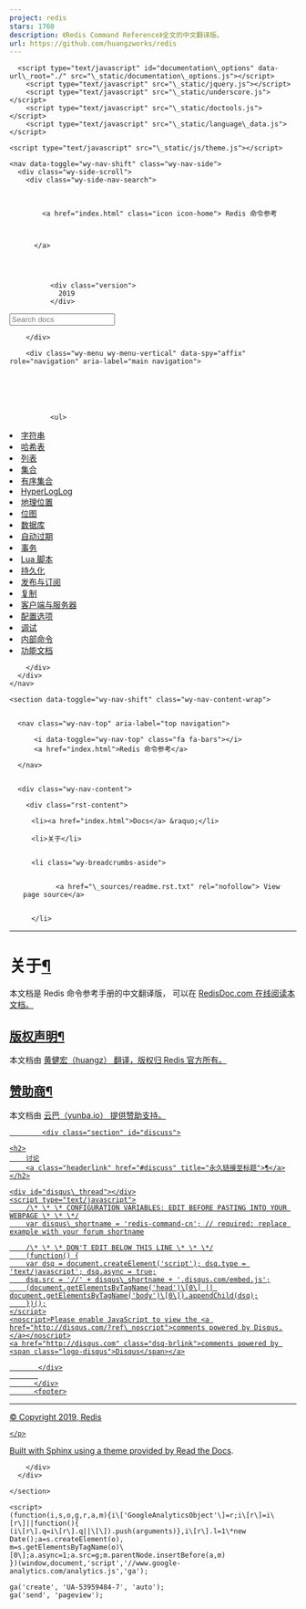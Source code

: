 ```yaml
---
project: redis
stars: 1760
description: 《Redis Command Reference》全文的中文翻译版。
url: https://github.com/huangzworks/redis
---
```


<!DOCTYPE html>
<!--\[if IE 8\]><html class="no-js lt-ie9" lang="en" > <!\[endif\]-->
<!--\[if gt IE 8\]><!--> <html class="no-js" lang="en" > <!--<!\[endif\]-->
<head>
  <meta charset="utf-8">
  
  <meta name="viewport" content="width=device-width, initial-scale=1.0">
  
  <title>关于 &mdash; Redis 命令参考</title>
  

  
  
  
  

  
  <script type="text/javascript" src="\_static/js/modernizr.min.js"></script>
  
    
      <script type="text/javascript" id="documentation\_options" data-url\_root="./" src="\_static/documentation\_options.js"></script>
        <script type="text/javascript" src="\_static/jquery.js"></script>
        <script type="text/javascript" src="\_static/underscore.js"></script>
        <script type="text/javascript" src="\_static/doctools.js"></script>
        <script type="text/javascript" src="\_static/language\_data.js"></script>
    
    <script type="text/javascript" src="\_static/js/theme.js"></script>

    

  
  <link rel="stylesheet" href="\_static/css/theme.css" type="text/css" />
  <link rel="stylesheet" href="\_static/pygments.css" type="text/css" />
    <link rel="index" title="Index" href="genindex.html" />
    <link rel="search" title="Search" href="search.html" /> 
</head>

<body class="wy-body-for-nav">

   
  <div class="wy-grid-for-nav">

    
    <nav data-toggle="wy-nav-shift" class="wy-nav-side">
      <div class="wy-side-scroll">
        <div class="wy-side-nav-search">
          

          
            <a href="index.html" class="icon icon-home"> Redis 命令参考
          

          
          </a>

          
            
            
              <div class="version">
                2019
              </div>
            
          

          
<div role="search">
  <form id="rtd-search-form" class="wy-form" action="search.html" method="get">
    <input type="text" name="q" placeholder="Search docs" />
    <input type="hidden" name="check\_keywords" value="yes" />
    <input type="hidden" name="area" value="default" />
  </form>
</div>

          
        </div>

        <div class="wy-menu wy-menu-vertical" data-spy="affix" role="navigation" aria-label="main navigation">
          
            
            
              
            
            
              <ul>
<li class="toctree-l1"><a class="reference internal" href="string/index.html">字符串</a></li>
<li class="toctree-l1"><a class="reference internal" href="hash/index.html">哈希表</a></li>
<li class="toctree-l1"><a class="reference internal" href="list/index.html">列表</a></li>
<li class="toctree-l1"><a class="reference internal" href="set/index.html">集合</a></li>
<li class="toctree-l1"><a class="reference internal" href="sorted\_set/index.html">有序集合</a></li>
<li class="toctree-l1"><a class="reference internal" href="hyperloglog/index.html">HyperLogLog</a></li>
<li class="toctree-l1"><a class="reference internal" href="geo/index.html">地理位置</a></li>
<li class="toctree-l1"><a class="reference internal" href="bitmap/index.html">位图</a></li>
<li class="toctree-l1"><a class="reference internal" href="database/index.html">数据库</a></li>
<li class="toctree-l1"><a class="reference internal" href="expire/index.html">自动过期</a></li>
<li class="toctree-l1"><a class="reference internal" href="transaction/index.html">事务</a></li>
<li class="toctree-l1"><a class="reference internal" href="script/index.html">Lua 脚本</a></li>
<li class="toctree-l1"><a class="reference internal" href="persistence/index.html">持久化</a></li>
<li class="toctree-l1"><a class="reference internal" href="pubsub/index.html">发布与订阅</a></li>
<li class="toctree-l1"><a class="reference internal" href="replication/index.html">复制</a></li>
<li class="toctree-l1"><a class="reference internal" href="client\_and\_server/index.html">客户端与服务器</a></li>
<li class="toctree-l1"><a class="reference internal" href="configure/index.html">配置选项</a></li>
<li class="toctree-l1"><a class="reference internal" href="debug/index.html">调试</a></li>
<li class="toctree-l1"><a class="reference internal" href="internal/index.html">内部命令</a></li>
<li class="toctree-l1"><a class="reference internal" href="topic/index.html">功能文档</a></li>
</ul>

            
          
        </div>
      </div>
    </nav>

    <section data-toggle="wy-nav-shift" class="wy-nav-content-wrap">

      
      <nav class="wy-nav-top" aria-label="top navigation">
        
          <i data-toggle="wy-nav-top" class="fa fa-bars"></i>
          <a href="index.html">Redis 命令参考</a>
        
      </nav>


      <div class="wy-nav-content">
        
        <div class="rst-content">
        
          















<div role="navigation" aria-label="breadcrumbs navigation">

  <ul class="wy-breadcrumbs">
    
      <li><a href="index.html">Docs</a> &raquo;</li>
        
      <li>关于</li>
    
    
      <li class="wy-breadcrumbs-aside">
        
            
            <a href="\_sources/readme.rst.txt" rel="nofollow"> View page source</a>
          
        
      </li>
    
  </ul>

  
  <hr/>
</div>
          <div role="main" class="document" itemscope="itemscope" itemtype="http://schema.org/Article">
           <div itemprop="articleBody">
            
  <div class="section" id="id1">
<h1>关于<a class="headerlink" href="#id1" title="Permalink to this headline">¶</a></h1>
<p>本文档是 Redis 命令参考手册的中文翻译版，
可以在 <a class="reference external" href="http://www.redisdoc.com">RedisDoc.com</a\> 在线阅读本文档。</p>
<div class="section" id="id2">
<h2>版权声明<a class="headerlink" href="#id2" title="Permalink to this headline">¶</a></h2>
<p>本文档由 <a class="reference external" href="http://huangz.me">黄健宏（huangz）</a\> 翻译，版权归 Redis 官方所有。</p>
</div>
<div class="section" id="id3">
<h2>赞助商<a class="headerlink" href="#id3" title="Permalink to this headline">¶</a></h2>
<p>本文档由 <a class="reference external" href="http://yunba.io/">云巴（yunba.io）</a\> 提供赞助支持。</p>
</div>
</div>


            <div class="section" id="discuss">

    <h2>
        讨论
        <a class="headerlink" href="#discuss" title="永久链接至标题">¶</a>
    </h2>

    <div id="disqus\_thread"></div>
    <script type="text/javascript">
        /\* \* \* CONFIGURATION VARIABLES: EDIT BEFORE PASTING INTO YOUR WEBPAGE \* \* \*/
        var disqus\_shortname = 'redis-command-cn'; // required: replace example with your forum shortname

        /\* \* \* DON'T EDIT BELOW THIS LINE \* \* \*/
        (function() {
        var dsq = document.createElement('script'); dsq.type = 'text/javascript'; dsq.async = true;
        dsq.src = '//' + disqus\_shortname + '.disqus.com/embed.js';
        (document.getElementsByTagName('head')\[0\] || document.getElementsByTagName('body')\[0\]).appendChild(dsq);
        })();
    </script>
    <noscript>Please enable JavaScript to view the <a href="http://disqus.com/?ref\_noscript">comments powered by Disqus.</a></noscript>
    <a href="http://disqus.com" class="dsq-brlink">comments powered by <span class="logo-disqus">Disqus</span></a>
</div>

<!--
<div id="sponser">
    <h2>赞助商</h2>
    <p>我们正在寻找赞助商，有意对这个网站进行赞助的朋友请联系 huangz1990@gmail.com 。</p>
</div>
-->
           </div>
           
          </div>
          <footer>
  

  <hr/>

  <div role="contentinfo">
    <p>
        &copy; Copyright 2019, Redis

    </p>
  </div>
  Built with <a href="http://sphinx-doc.org/">Sphinx</a\> using a <a href="https://github.com/rtfd/sphinx\_rtd\_theme">theme</a\> provided by <a href="https://readthedocs.org">Read the Docs</a>. 

</footer>

        </div>
      </div>

    </section>

  </div>
  


  <script type="text/javascript">
      jQuery(function () {
          SphinxRtdTheme.Navigation.enable(true);
      });
  </script>

  
  
    
   

    <script>
    (function(i,s,o,g,r,a,m){i\['GoogleAnalyticsObject'\]=r;i\[r\]=i\[r\]||function(){
    (i\[r\].q=i\[r\].q||\[\]).push(arguments)},i\[r\].l=1\*new Date();a=s.createElement(o),
    m=s.getElementsByTagName(o)\[0\];a.async=1;a.src=g;m.parentNode.insertBefore(a,m)
    })(window,document,'script','//www.google-analytics.com/analytics.js','ga');

    ga('create', 'UA-53959484-7', 'auto');
    ga('send', 'pageview');
  </script>
</body>
</html>
